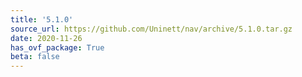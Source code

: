 ```yaml
---
title: '5.1.0'
source_url: https://github.com/Uninett/nav/archive/5.1.0.tar.gz
date: 2020-11-26
has_ovf_package: True
beta: false
---
```

